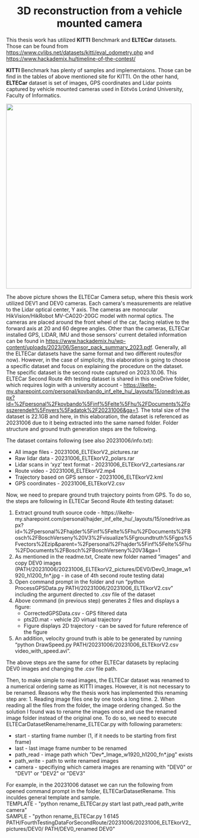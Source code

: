 <h1 align="center"> <b>3D reconstruction from a vehicle mounted camera</b>  </h1>

This thesis work has utilized **KITTI** Benchmark and **ELTECar** datasets. Those can be found from https://www.cvlibs.net/datasets/kitti/eval_odometry.php and https://www.hackademix.hu/timeline-of-the-contest/

**KITTI** Benchmark has plenty of samples and implementaions. Those can be find in the tables of above mentioned site for KITTI. 
On the other hand, **ELTECar** dataset is set of images, GPS coordinates and Lidar points captured by vehicle mounted cameras used in Eötvös Loránd University, Faculty of Informatics.

<img src="https://github.com/bbaigalmaa/3D-reconstruction-from-a-vehicle-mounted-camera/assets/25894954/3b57ae26-e7af-44a9-a970-8cb2ea548753" width="500" height="500">

The above picture shows the ELTECar Camera setup, where this thesis work utilized DEV1 and DEV0 cameras. Each camera's measurements are relative to the Lidar optical center, Y axis. The cameras are monocular HikVision/HikRobot MV-CA020-20GC model with normal optics. The cameras are placed around the front wheel of the car, facing relative to the forward axis at 20 and 60 degree angles. Other than the cameras, ELTECar installed GPS, LIDAR, IMU and those sensors' current detailed information can be found in https://www.hackademix.hu/wp-content/uploads/2023/06/Sensor_pack_summary_2023.pdf. Generally, all the ELTECar datasets have the same format and two different routes(for now). However, in the case of simplicity, this elaboration is going to choose a specific dataset and focus on explaining the procedure on the dataset. The specific dataset is the second route captured on 2023.10.06. This ELTECar Second Route 4th testing dataset is shared in this oneDrive folder, which requires login with a university account - https://ikelte-my.sharepoint.com/personal/kovbando_inf_elte_hu/_layouts/15/onedrive.aspx?id=%2Fpersonal%2Fkovbando%5Finf%5Felte%5Fhu%2FDocuments%2Fosszerendelt%5Fnyers%5Fadatok%2F20231006&ga=1. The total size of the dataset is 22.1GB and here, in this elaboration, the dataset is referenced as 20231006 due to it being extracted into the same named folder. Folder structure and ground truth generation steps are the following.

The dataset contains following (see also 20231006/info.txt): 
<ul>
  <li>All image files - 20231006_ELTEkorV2_pictures.rar</li>
  <li>Raw lidar data - 20231006_ELTEkorV2_polars.rar</li>
  <li>Lidar scans in ‘xyz’ text format - 20231006_ELTEkorV2_cartesians.rar</li>
  <li>Route video - 20231006_ELTEkorV2.mp4</li>
  <li>Trajectory based on GPS sensor - 20231006_ELTEkorV2.kml</li>
  <li>GPS coordinates - 20231006_ELTEkorV2.csv</li>
</ul> 

Now, we need to prepare ground truth trajectory points from GPS. To do so, the steps are following in ELTECar Second Route 4th testing dataset:
<ol>
  <li>Extract ground truth source code - https://ikelte-my.sharepoint.com/personal/hajder_inf_elte_hu/_layouts/15/onedrive.aspx?id=%2Fpersonal%2Fhajder%5Finf%5Felte%5Fhu%2FDocuments%2FBosch%2FBoschVerseny%20V3%2Fvisualize%5Fgroundtruth%5Fgps%5Fvectors%2Ezip&parent=%2Fpersonal%2Fhajder%5Finf%5Felte%5Fhu%2FDocuments%2FBosch%2FBoschVerseny%20V3&ga=1</li>
  <li>As mentioned in the readme.txt, Create new folder named “images” and copy DEV0 images (PATH/20231006/20231006_ELTEkorV2_pictures/DEV0/Dev0_Image_w1920_h1200_fn*.jpg - in case of 4th second route testing data)</li>
  <li>Open command prompt in the folder and run “python ProcessGPSData.py PATH/20231006/20231006_ELTEkorV2.csv” including the argument directed to .csv file of the dataset </li>
  <li>Above command (in previous step) generates 2 files and displays a figure:
		<ul>
            	    <li>CorrectedGPSData.csv - GPS filtered data</li>
		    <li>pts2D.mat - vehicle 2D virtual trajectory</li>
		    <li>Figure displays 2D trajectory - can be saved for future reference of the figure </li> </ul>
  <li>An addition, velocity ground truth is able to be generated by running “python DrawSpeed.py PATH/20231006/20231006_ELTEkorV2.csv video_with_speed.avi”. </li>
</ol> 
The above steps are the same for other ELTECar datasets by replacing DEV0 images and changing the .csv file path.

Then, to make simple to read images, the ELTECar dataset was renamed to a numerical ordering same as KITTI images. However, it is not necessary to be renamed. Reasons why the thesis work has implemented this renaming step are: 1. Reading image files one by one took a long time.
                        2. When reading all the files from the folder, the image ordering changed.
So the solution I found was to rename the images once and use the renamed image folder instead of the original one.
To do so, we need to execute ELTECarDatasetRename/rename_ELTECar.py with following parameters:
<ul>
<li> start - starting frame number (1, if it needs to be starting from first frame)</li>
    <li>last - last image frame number to be renamed </li>
    <li>path_read - image path which "Dev*_Image_w1920_h1200_fn*.jpg" exists</li>
    <li>path_write - path to write renamed images</li>
    <li>camera - specifiying which camera images are renaming with "DEV0" or "DEV1" or "DEV2" or "DEV3"</li>
</ul>
For example, in the 20231006 dataset we can run the following from opened command prompt in the folder, ELTECarDatasetRename. This inculdes general template and sample. <br>
TEMPLATE  -  "python rename_ELTECar.py start last path_read path_write camera" <br>
SAMPLE    -  "python rename_ELTECar.py 1 6145 PATH/FourthTestingDataForSecondRoute/20231006/20231006_ELTEkorV2_pictures/DEV0/ PATH/DEV0_renamed DEV0" <br>
